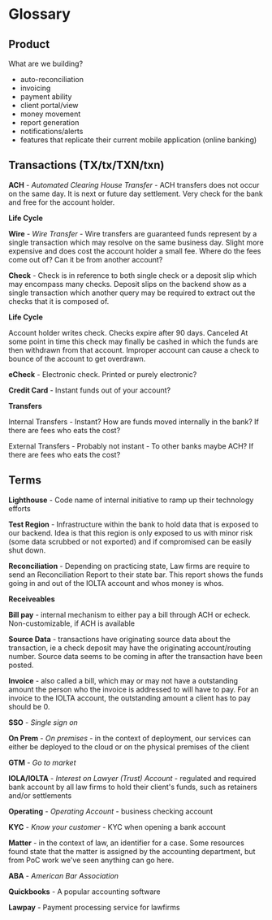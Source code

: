 # Glossary

## Product

What are we building?
- auto-reconciliation
- invoicing
- payment ability
- client portal/view
- money movement
- report generation
- notifications/alerts
- features that replicate their current mobile application (online banking)

## Transactions (TX/tx/TXN/txn)

**ACH** - *Automated Clearing House Transfer* - ACH transfers does not occur on the same day. It is next or future day settlement. Very check for the bank and free for the account holder.

__Life Cycle__

**Wire** - *Wire Transfer* - Wire transfers are guaranteed funds represent by a single transaction which may resolve on the same business day. Slight more expensive and does cost the account holder a small fee. Where do the fees come out of? Can it be from another account?

**Check** - Check is in reference to both single check or a deposit slip which may encompass many checks. Deposit slips on the backend show as a single transaction which another query may be required to extract out the checks that it is composed of.

__Life Cycle__

Account holder writes check.
Checks expire after 90 days.
Canceled
At some point in time this check may finally be cashed in which the funds are then withdrawn from that account. Improper account can cause a check to bounce of the account to get overdrawn.

**eCheck** - Electronic check. Printed or purely electronic?

**Credit Card** - Instant funds out of your account?

**Transfers**

Internal Transfers - Instant? How are funds moved internally in the bank? If there are fees who eats the cost?

External Transfers - Probably not instant - To other banks maybe ACH? If there are fees who eats the cost?

## Terms

**Lighthouse** - Code name of internal initiative to ramp up their technology efforts

**Test Region** - Infrastructure within the bank to hold data that is exposed to our backend. Idea is that this region is only exposed to us with minor risk (some data scrubbed or not exported) and if compromised can be easily shut down.

**Reconciliation** - Depending on practicing state, Law firms are require to send an Reconciliation Report to their state bar. This report shows the funds going in and out of the IOLTA account and whos money is whos.

**Receiveables**

**Bill pay** - internal mechanism to either pay a bill through ACH or echeck. Non-customizable, if ACH is available

**Source Data** - transactions have originating source data about the transaction, ie a check deposit may have the originating account/routing number. Source data seems to be coming in after the transaction have been posted.

**Invoice** - also called a bill, which may or may not have a outstanding amount the person who the invoice is addressed to will have to pay. For an invoice to the IOLTA account, the outstanding amount a client has to pay should be 0.

**SSO** - *Single sign on*

**On Prem** - *On premises* - in the context of deployment, our services can either be deployed to the cloud or on the physical premises of the client

**GTM** - *Go to market*

**IOLA/IOLTA** - *Interest on Lawyer (Trust) Account* - regulated and required bank account by all law firms to hold their client's funds, such as retainers and/or settlements

**Operating** - *Operating Account* - business checking account

**KYC** - *Know your customer* - KYC when opening a bank account

**Matter** - in the context of law, an identifier for a case. Some resources found state that the matter is assigned by the accounting department, but from PoC work we've seen anything can go here.

**ABA** - *American Bar Association*

**Quickbooks** - A popular accounting software

**Lawpay** - Payment processing service for lawfirms


